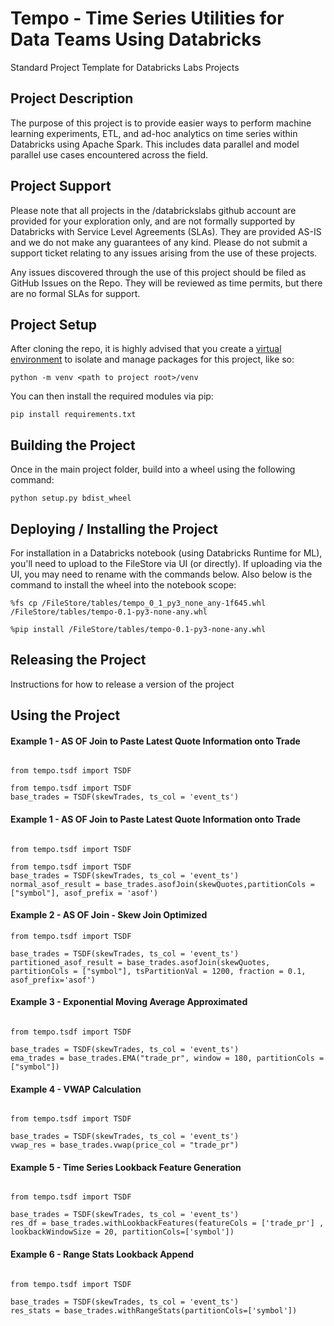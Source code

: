 # Tempo - Time Series Utilities for Data Teams Using Databricks
Standard Project Template for Databricks Labs Projects

## Project Description
The purpose of this project is to provide easier ways to perform machine learning experiments, ETL, and ad-hoc analytics on time series within Databricks using Apache Spark. This includes data parallel and model parallel use cases encountered across the field. 

## Project Support
Please note that all projects in the /databrickslabs github account are provided for your exploration only, and are not formally supported by Databricks with Service Level Agreements (SLAs).  They are provided AS-IS and we do not make any guarantees of any kind.  Please do not submit a support ticket relating to any issues arising from the use of these projects.

Any issues discovered through the use of this project should be filed as GitHub Issues on the Repo.  They will be reviewed as time permits, but there are no formal SLAs for support.

## Project Setup
After cloning the repo, it is highly advised that you create a [virtual environment](https://docs.python.org/3/library/venv.html) to isolate and manage
packages for this project, like so:

`python -m venv <path to project root>/venv`

You can then install the required modules via pip:

`pip install requirements.txt`

## Building the Project
Once in the main project folder, build into a wheel using the following command: 

`python setup.py bdist_wheel`

## Deploying / Installing the Project
For installation in a Databricks notebook (using Databricks Runtime for ML), you'll need to upload to the FileStore via UI (or directly). If uploading via the UI, you may need to rename with the commands below. Also below is the command to install the wheel into the notebook scope:

`%fs cp /FileStore/tables/tempo_0_1_py3_none_any-1f645.whl /FileStore/tables/tempo-0.1-py3-none-any.whl`

`%pip install /FileStore/tables/tempo-0.1-py3-none-any.whl`

## Releasing the Project
Instructions for how to release a version of the project

## Using the Project

#### Example 1 - AS OF Join to Paste Latest Quote Information onto Trade
```

from tempo.tsdf import TSDF

from tempo.tsdf import TSDF
base_trades = TSDF(skewTrades, ts_col = 'event_ts')
```

#### Example 1 - AS OF Join to Paste Latest Quote Information onto Trade
```

from tempo.tsdf import TSDF

from tempo.tsdf import TSDF
base_trades = TSDF(skewTrades, ts_col = 'event_ts')
normal_asof_result = base_trades.asofJoin(skewQuotes,partitionCols = ["symbol"], asof_prefix = 'asof')
```

#### Example 2 - AS OF Join - Skew Join Optimized
```
from tempo.tsdf import TSDF

base_trades = TSDF(skewTrades, ts_col = 'event_ts')
partitioned_asof_result = base_trades.asofJoin(skewQuotes, partitionCols = ["symbol"], tsPartitionVal = 1200, fraction = 0.1, asof_prefix='asof')
```

#### Example 3 - Exponential Moving Average Approximated
```

from tempo.tsdf import TSDF

base_trades = TSDF(skewTrades, ts_col = 'event_ts')
ema_trades = base_trades.EMA("trade_pr", window = 180, partitionCols = ["symbol"])
```

#### Example 4 - VWAP Calculation
```

from tempo.tsdf import TSDF

base_trades = TSDF(skewTrades, ts_col = 'event_ts')
vwap_res = base_trades.vwap(price_col = "trade_pr")
```

#### Example 5 - Time Series Lookback Feature Generation
```

from tempo.tsdf import TSDF

base_trades = TSDF(skewTrades, ts_col = 'event_ts')
res_df = base_trades.withLookbackFeatures(featureCols = ['trade_pr'] , lookbackWindowSize = 20, partitionCols=['symbol'])
```

#### Example 6 - Range Stats Lookback Append
```

from tempo.tsdf import TSDF

base_trades = TSDF(skewTrades, ts_col = 'event_ts')
res_stats = base_trades.withRangeStats(partitionCols=['symbol'])
```